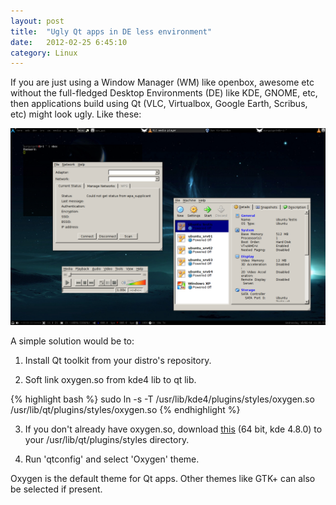 ```yaml
---
layout: post
title:  "Ugly Qt apps in DE less environment"
date:   2012-02-25 6:45:10
category: Linux
---
```

If you are just using a Window Manager (WM) like openbox, awesome etc without the full-fledged Desktop Environments (DE) like KDE, GNOME, etc, then applications build using Qt (VLC, Virtualbox, Google Earth, Scribus, etc) might look ugly. Like these:

![screennshot](/assets/img/Qt-without-Oxygen.png) 

A simple solution would be to:

1) Install Qt toolkit from your distro's repository.

2) Soft link oxygen.so from kde4 lib to qt lib.

{% highlight bash %}
sudo ln -s -T /usr/lib/kde4/plugins/styles/oxygen.so /usr/lib/qt/plugins/styles/oxygen.so
{% endhighlight %}

3) If you don't already have oxygen.so, download [this](http://www.mediafire.com/?ks227dbvcg9yan4) (64 bit, kde 4.8.0) to your /usr/lib/qt/plugins/styles directory.

4) Run 'qtconfig' and select 'Oxygen' theme.

Oxygen is the default theme for Qt apps. Other themes like GTK+ can also be selected if present.
